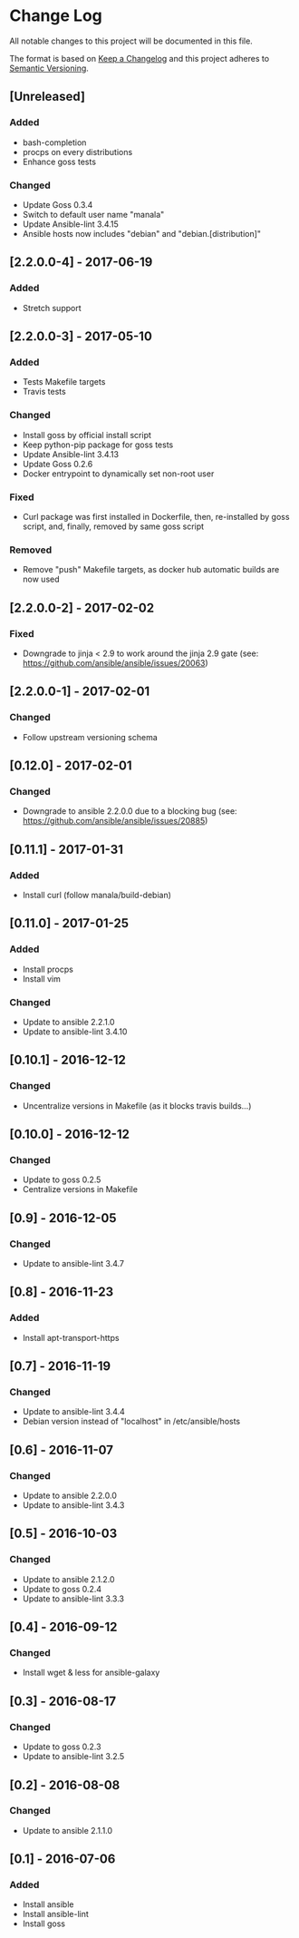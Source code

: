 # Change Log
All notable changes to this project will be documented in this file.

The format is based on [Keep a Changelog](http://keepachangelog.com/)
and this project adheres to [Semantic Versioning](http://semver.org/).

## [Unreleased]
### Added
- bash-completion
- procps on every distributions
- Enhance goss tests

### Changed
- Update Goss 0.3.4
- Switch to default user name "manala"
- Update Ansible-lint 3.4.15
- Ansible hosts now includes "debian" and "debian.[distribution]"

## [2.2.0.0-4] - 2017-06-19
### Added
- Stretch support

## [2.2.0.0-3] - 2017-05-10
### Added
- Tests Makefile targets
- Travis tests

### Changed
- Install goss by official install script
- Keep python-pip package for goss tests
- Update Ansible-lint 3.4.13
- Update Goss 0.2.6
- Docker entrypoint to dynamically set non-root user

### Fixed
- Curl package was first installed in Dockerfile, then, re-installed by goss script, and, finally, removed by same goss script

### Removed
- Remove "push" Makefile targets, as docker hub automatic builds are now used

## [2.2.0.0-2] - 2017-02-02
### Fixed
- Downgrade to jinja < 2.9 to work around the jinja 2.9 gate (see: https://github.com/ansible/ansible/issues/20063)

## [2.2.0.0-1] - 2017-02-01
### Changed
- Follow upstream versioning schema

## [0.12.0] - 2017-02-01
### Changed
- Downgrade to ansible 2.2.0.0 due to a blocking bug (see: https://github.com/ansible/ansible/issues/20885)

## [0.11.1] - 2017-01-31
### Added
- Install curl (follow manala/build-debian)

## [0.11.0] - 2017-01-25
### Added
- Install procps
- Install vim

### Changed
- Update to ansible 2.2.1.0
- Update to ansible-lint 3.4.10

## [0.10.1] - 2016-12-12
### Changed
- Uncentralize versions in Makefile (as it blocks travis builds...)

## [0.10.0] - 2016-12-12
### Changed
- Update to goss 0.2.5
- Centralize versions in Makefile

## [0.9] - 2016-12-05
### Changed
- Update to ansible-lint 3.4.7

## [0.8] - 2016-11-23
### Added
- Install apt-transport-https

## [0.7] - 2016-11-19
### Changed
- Update to ansible-lint 3.4.4
- Debian version instead of "localhost" in /etc/ansible/hosts

## [0.6] - 2016-11-07
### Changed
- Update to ansible 2.2.0.0
- Update to ansible-lint 3.4.3

## [0.5] - 2016-10-03
### Changed
- Update to ansible 2.1.2.0
- Update to goss 0.2.4
- Update to ansible-lint 3.3.3

## [0.4] - 2016-09-12
### Changed
- Install wget & less for ansible-galaxy

## [0.3] - 2016-08-17
### Changed
- Update to goss 0.2.3
- Update to ansible-lint 3.2.5

## [0.2] - 2016-08-08
### Changed
- Update to ansible 2.1.1.0

## [0.1] - 2016-07-06
### Added
- Install ansible
- Install ansible-lint
- Install goss
